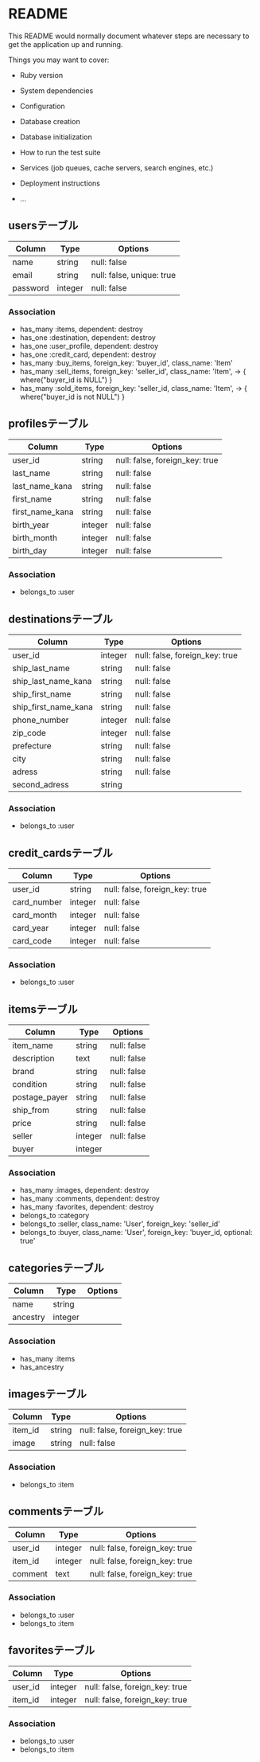 # README

This README would normally document whatever steps are necessary to get the
application up and running.

Things you may want to cover:

* Ruby version

* System dependencies

* Configuration

* Database creation

* Database initialization

* How to run the test suite

* Services (job queues, cache servers, search engines, etc.)

* Deployment instructions

* ...

## usersテーブル

|Column|Type|Options|
|------|----|-------|
|name|string|null: false|
|email|string|null: false, unique: true|
|password|integer|null: false|

### Association

- has_many :items, dependent: destroy
- has_one :destination, dependent: destroy
- has_one :user_profile, dependent: destroy
- has_one :credit_card, dependent: destroy
- has_many :buy_items, foreign_key: 'buyer_id', class_name: 'Item'
- has_many :sell_items, foreign_key: 'seller_id', class_name: 'Item', -> { where("buyer_id is NULL") }
- has_many :sold_items, foreign_key: 'seller_id, class_name: 'Item', -> { where("buyer_id is not NULL") }
 
## profilesテーブル

|Column|Type|Options|
|------|----|-------|
|user_id|string|null: false, foreign_key: true|
|last_name|string|null: false|
|last_name_kana|string|null: false|
|first_name|string|null: false|
|first_name_kana|string|null: false|
|birth_year|integer|null: false|
|birth_month|integer|null: false|
|birth_day|integer|null: false|

### Association

- belongs_to :user

## destinationsテーブル

|Column|Type|Options|
|------|----|-------|
|user_id|integer|null: false, foreign_key: true|
|ship_last_name|string|null: false|
|ship_last_name_kana|string|null: false|
|ship_first_name|string|null: false|
|ship_first_name_kana|string|null: false|
|phone_number|integer|null: false|
|zip_code|integer|null: false|
|prefecture|string|null: false|
|city|string|null: false|
|adress|string|null: false|
|second_adress|string||

### Association

- belongs_to :user

## credit_cardsテーブル

|Column|Type|Options|
|------|----|-------|
|user_id|string|null: false, foreign_key: true|
|card_number|integer|null: false|
|card_month|integer|null: false|
|card_year|integer|null: false|
|card_code|integer|null: false|

### Association

- belongs_to :user

## itemsテーブル

|Column|Type|Options|
|------|----|-------|
|item_name|string|null: false|
|description|text|null: false|
|brand|string|null: false|
|condition|string|null: false|
|postage_payer|string|null: false|
|ship_from|string|null: false|
|price|string|null: false|
|seller|integer|null: false|
|buyer|integer||

### Association

- has_many :images, dependent: destroy
- has_many :comments, dependent: destroy
- has_many :favorites, dependent: destroy
- belongs_to :category
- belongs_to :seller, class_name: 'User', foreign_key: 'seller_id'
- belongs_to :buyer, class_name: 'User', foreign_key: 'buyer_id, optional: true'

## categoriesテーブル

|Column|Type|Options|
|------|----|-------|
|name|string|
|ancestry|integer||

### Association

- has_many :items
- has_ancestry

## imagesテーブル

|Column|Type|Options|
|------|----|-------|
|item_id|string|null: false, foreign_key: true|
|image|string|null: false|

### Association

- belongs_to :item

## commentsテーブル
|Column|Type|Options|
|------|----|-------|
|user_id|integer|null: false, foreign_key: true|
|item_id|integer|null: false, foreign_key: true|
|comment|text|null: false, foreign_key: true|

### Association

- belongs_to :user
- belongs_to :item

## favoritesテーブル

|Column|Type|Options|
|------|----|-------|
|user_id|integer|null: false, foreign_key: true|
|item_id|integer|null: false, foreign_key: true|

### Association
- belongs_to :user
- belongs_to :item